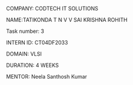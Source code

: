 COMPANY: CODTECH IT SOLUTIONS

NAME:TATIKONDA T N V V SAI KRISHNA ROHITH 

Task number: 3

INTERN ID: CT04DF2033

DOMAIN: VLSI

DURATION: 4 WEEKS

MENTOR: Neela Santhosh Kumar
